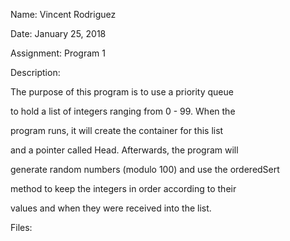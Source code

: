 Name: Vincent Rodriguez	

Date: January 25, 2018														

Assignment: Program 1	

Description: 

  The purpose of this program is to use a priority queue                                                                            

  to hold a list of integers ranging from 0 - 99. When the  

  program runs, it will create the container for this list                                                                            

  and a pointer called Head. Afterwards, the program will                                                                             

  generate random numbers (modulo 100) and use the orderedSert                                                                            

  method to keep the integers in order according to their                                                                            

  values and when they were received into the list.

Files:

